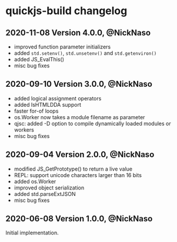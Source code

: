 # quickjs-build changelog

## 2020-11-08 Version 4.0.0, @NickNaso

- improved function parameter initializers
- added `std.setenv()`, `std.unsetenv()` and `std.getenviron()`
- added JS_EvalThis()
- misc bug fixes

## 2020-09-10 Version 3.0.0, @NickNaso

- added logical assignment operators
- added IsHTMLDDA support
- faster for-of loops
- os.Worker now takes a module filename as parameter
- qjsc: added -D option to compile dynamically loaded modules or workers
- misc bug fixes

## 2020-09-04 Version 2.0.0, @NickNaso

- modified JS_GetPrototype() to return a live value
- REPL: support unicode characters larger than 16 bits
- added os.Worker
- improved object serialization
- added std.parseExtJSON
- misc bug fixes

## 2020-06-08 Version 1.0.0, @NickNaso

Initial implementation.